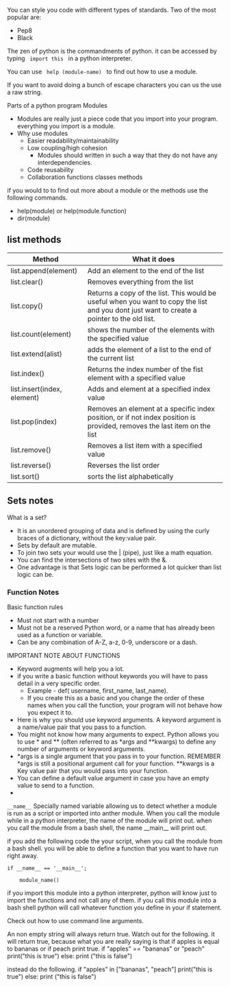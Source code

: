 You can style you code with different types of standards. Two of the most popular are:
- Pep8 
- Black

The zen of python is the commandments of python. it can be accessed by typing <code> import this </code> in a python interpreter. 

You can use  <code>  help (module-name) </code> to find out how to use a module.

If you want to avoid doing a bunch of escape characters you can us the use a raw string. 


Parts of a python program
Modules
- Modules are really just a piece code that you import into your program. everything you import is a module.
- Why use modules
  - Easier readability/maintainability
  - Low coupling/high cohesion
    - Modules should written in such a way that they do not have any interdependencies. 
  - Code reusability
  - Collaboration
functions
classes
methods

if you would to to find out more about a module or the methods use the following commands.
- help(module) or help(module.function)
- dir(module)



## list methods
|Method|What it does|
|-|-|
| list.append(element) | Add an element to the end of the list |
| list.clear() | Removes everything from the list |
| list.copy() | Returns a copy of the list. This would be useful when you want to copy the list and you dont just want to create a pointer to the old list. | 
| list.count(element) | shows the number of the elements with the specified value | 
| list.extend(alist) | adds the element of a list to the end of the current list |
| list.index() | Returns the index number of the fist element with a specified value | 
| list.insert(index, element) | Adds and element at a specified index value |
| list.pop(index) | Removes an element at a specific index position, or if not index position is provided, removes the last item on the list | 
| list.remove() | Removes a list item with a  specified value | 
| list.reverse() | Reverses the list order | 
| list.sort() | sorts the list alphabetically | 

## Sets notes
What is a set?
- It is an unordered grouping of data and is defined by using the curly braces of a dictionary, without the key:value pair.
- Sets by default are mutable.
- To join two sets your would use the | (pipe), just like a math equation.
- You can find the intersections of two sites with the &.
- One advantage is that Sets logic can be performed a lot quicker than list logic can be.



### Function Notes
Basic function rules
- Must not start with a number
- Must not be a reserved Python word, or a name that has already been used as a function or variable.
- Can be any combination of A-Z, a-z, 0-9, underscore or a dash.

IMPORTANT NOTE ABOUT FUNCTIONS
- Keyword augments will help you a lot.
- if you write a basic function without keywords you will have to pass detail in a very specific order.
  - Example - def( username, first_name, last_name). 
  - If you create this as a basic and you change the order of these names when you call the function, your program will not behave how you expect it to.
- Here is why you should use keyword arguments. A keyword argument is a name/value pair that you pass to a function.
- You might not know how many arguments to expect. Python allows you to use * and ** (often referred to as *args and **kwargs) to define any number of arguments or keyword arguments.
- *args is a single argument that you pass in to your function. REMEMBER *args is still a positional argument call for your function. **kwargs is a Key value pair that you would pass into your function.
- You can define a default value argument in case you have an empty value to send to a function.
- 

<code>\_\_name__</code> Specially named variable allowing us to detect whether a module is run as a script or imported into anther module.
When you call the module while in a python interpreter, the name of the module will print out. when you call the module from a bash shell, the name \_\_main__ will print out. 

if you add the following code the your script, when you call the module from a bash shell. you will be able to define a function that you want to have run right away.

<code>if \_\_name__ == '\_\_main__';  
&nbsp;&nbsp;&nbsp;&nbsp;module_name()</code>

if you import this module into a python interpreter, python will know just to import the functions and not call any of them. if you call this module into a bash shell python will call whatever function you define in your if statement. 


Check out how to use command line arguments. 



An non empty string will always return true.
Watch out for the following. it will return true, because what you are really saying is that if apples is equal to bananas or if peach print true.
if "apples" == "bananas" or "peach"
    print("this is true")
else:
    print ("this is false")

instead do the following. 
if "apples" in ["bananas", "peach"]
    print("this is true")
else:
    print ("this is false")



